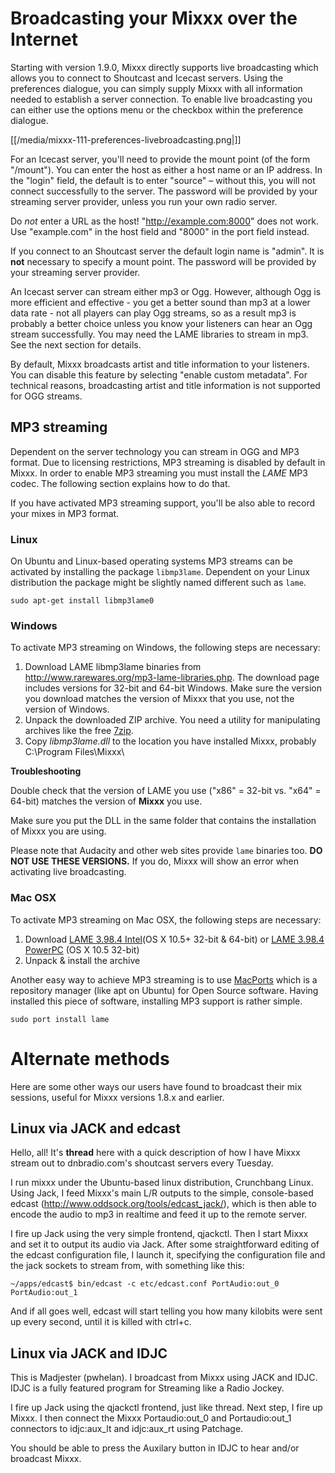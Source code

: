 # Broadcasting your Mixxx over the Internet

Starting with version 1.9.0, Mixxx directly supports live broadcasting
which allows you to connect to Shoutcast and Icecast servers. Using the
preferences dialogue, you can simply supply Mixxx with all information
needed to establish a server connection. To enable live broadcasting you
can either use the options menu or the checkbox within the preference
dialogue.

[[/media/mixxx-111-preferences-livebroadcasting.png|]]

For an Icecast server, you'll need to provide the mount point (of the
form "/mount"). You can enter the host as either a host name or an IP
address. In the "login" field, the default is to enter "source" –
without this, you will not connect successfully to the server. The
password will be provided by your streaming server provider, unless you
run your own radio server.

Do *not* enter a URL as the host\! "<http://example.com:8000>" does not
work. Use "example.com" in the host field and "8000" in the port field
instead.

If you connect to an Shoutcast server the default login name is "admin".
It is **not** necessary to specify a mount point. The password will be
provided by your streaming server provider.

An Icecast server can stream either mp3 or Ogg. However, although Ogg is
more efficient and effective - you get a better sound than mp3 at a
lower data rate - not all players can play Ogg streams, so as a result
mp3 is probably a better choice unless you know your listeners can hear
an Ogg stream successfully. You may need the LAME libraries to stream in
mp3. See the next section for details.

By default, Mixxx broadcasts artist and title information to your
listeners. You can disable this feature by selecting "enable custom
metadata". For technical reasons, broadcasting artist and title
information is not supported for OGG streams.

## MP3 streaming

Dependent on the server technology you can stream in OGG and MP3 format.
Due to licensing restrictions, MP3 streaming is disabled by default in
Mixxx. In order to enable MP3 streaming you must install the *LAME* MP3
codec. The following section explains how to do that.

If you have activated MP3 streaming support, you'll be also able to
record your mixes in MP3 format.

### Linux

On Ubuntu and Linux-based operating systems MP3 streams can be activated
by installing the package `libmp3lame`. Dependent on your Linux
distribution the package might be slightly named different such as
`lame`.

    sudo apt-get install libmp3lame0

### Windows

To activate MP3 streaming on Windows, the following steps are necessary:

1.  Download LAME libmp3lame binaries from
    <http://www.rarewares.org/mp3-lame-libraries.php>. The download page
    includes versions for 32-bit and 64-bit Windows. Make sure the
    version you download matches the version of Mixxx that you use, not
    the version of Windows.
2.  Unpack the downloaded ZIP archive. You need a utility for
    manipulating archives like the free [7zip](http://www.7-zip.org).
3.  Copy *libmp3lame.dll* to the location you have installed Mixxx,
    probably C:\\Program Files\\Mixxx\\

**Troubleshooting**

Double check that the version of LAME you use ("x86" = 32-bit vs. "x64"
= 64-bit) matches the version of **Mixxx** you use.

Make sure you put the DLL in the same folder that contains the
installation of Mixxx you are using.

Please note that Audacity and other web sites provide `lame` binaries
too. **DO NOT USE THESE VERSIONS.** If you do, Mixxx will show an error
when activating live broadcasting.

### Mac OSX

To activate MP3 streaming on Mac OSX, the following steps are necessary:

1.  Download [LAME 3.98.4
    Intel](https://mega.co.nz/#!WdwHHTzA!UkdJwUQiihwHb0ShdOBTYj8noSwXluxiKjdWvFQRgOU)(OS
    X 10.5+ 32-bit & 64-bit) or [LAME 3.98.4
    PowerPC](https://mega.co.nz/#!TMZ2HCrK!CakYABav9WbgAgsUpc7tBkFS488mkoPzhooPK9PfEeY)
    (OS X 10.5 32-bit) 
2.  Unpack & install the archive

Another easy way to achieve MP3 streaming is to use
[MacPorts](http://www.macports.org/) which is a repository manager (like
apt on Ubuntu) for Open Source software. Having installed this piece of
software, installing MP3 support is rather simple.

    sudo port install lame

# Alternate methods

Here are some other ways our users have found to broadcast their mix
sessions, useful for Mixxx versions 1.8.x and earlier.

## Linux via JACK and edcast

Hello, all\! It's **thread** here with a quick description of how I have
Mixxx stream out to dnbradio.com's shoutcast servers every Tuesday.

I run mixxx under the Ubuntu-based linux distribution, Crunchbang Linux.
Using Jack, I feed Mixxx's main L/R outputs to the simple, console-based
edcast (<http://www.oddsock.org/tools/edcast_jack/>), which is then able
to encode the audio to mp3 in realtime and feed it up to the remote
server.

I fire up Jack using the very simple frontend, qjackctl. Then I start
Mixxx and set it to output its audio via Jack. After some
straightforward editing of the edcast configuration file, I launch it,
specifying the configuration file and the jack sockets to stream from,
with something like this:

`~/apps/edcast$ bin/edcast -c etc/edcast.conf PortAudio:out_0
PortAudio:out_1`

And if all goes well, edcast will start telling you how many kilobits
were sent up every second, until it is killed with ctrl+c.

## Linux via JACK and IDJC

This is Madjester (pwhelan). I broadcast from Mixxx using JACK and IDJC.
IDJC is a fully featured program for Streaming like a Radio Jockey.

I fire up Jack using the qjackctl frontend, just like thread. Next step,
I fire up Mixxx. I then connect the Mixxx Portaudio:out\_0 and
Portaudio:out\_1 connectors to idjc:aux\_lt and idjc:aux\_rt using
Patchage.

You should be able to press the Auxilary button in IDJC to hear and/or
broadcast Mixxx.
